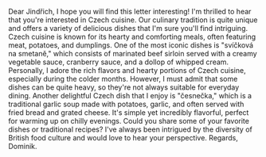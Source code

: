 Dear Jindřich,
I hope you will find this letter interesting! I'm thrilled to hear that you're interested in Czech cuisine. Our culinary tradition is quite unique and offers a variety of delicious dishes that I'm sure you'll find intriguing.
Czech cuisine is known for its hearty and comforting meals, often featuring meat, potatoes, and dumplings. One of the most iconic dishes is "svíčková na smetaně," which consists of marinated beef sirloin served with a creamy vegetable sauce, cranberry sauce, and a dollop of whipped cream.
Personally, I adore the rich flavors and hearty portions of Czech cuisine, especially during the colder months. However, I must admit that some dishes can be quite heavy, so they're not always suitable for everyday dining.
Another delightful Czech dish that I enjoy is "česnečka," which is a traditional garlic soup made with potatoes, garlic, and often served with fried bread and grated cheese. It's simple yet incredibly flavorful, perfect for warming up on chilly evenings.
Could you share some of your favorite dishes or traditional recipes? I've always been intrigued by the diversity of British food culture and would love to hear your perspective.
Regards, Dominik.